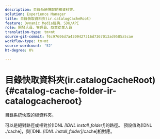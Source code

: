 ```yaml
---
description: 目錄系統快取的根資料夾。
solution: Experience Manager
title: 目錄快取資料夾(ir.catalogCacheRoot)
feature: Dynamic Media經典，SDK/API
role: 開發人員、管理員、商業從業人員
translation-type: tm+mt
source-git-commit: f6c97606d7a4209427316d7367013ad9585a5cae
workflow-type: tm+mt
source-wordcount: '52'
ht-degree: 0%

---
```



# 目錄快取資料夾(ir.catalogCacheRoot){#catalog-cache-folder-ir-catalogcacheroot}

目錄系統快取的根資料夾。

可以是絕對路徑或相對於[!DNL *[!DNL install_folder]*]的路徑。 預設值為[!DNL ./cache]，與[!DNL *[!DNL install_folder]*/cache]相對應。
